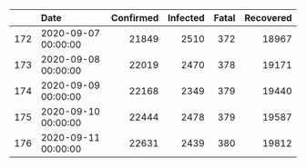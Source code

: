 |     | Date                |   Confirmed |   Infected |   Fatal |   Recovered |
|----:|:--------------------|------------:|-----------:|--------:|------------:|
| 172 | 2020-09-07 00:00:00 |       21849 |       2510 |     372 |       18967 |
| 173 | 2020-09-08 00:00:00 |       22019 |       2470 |     378 |       19171 |
| 174 | 2020-09-09 00:00:00 |       22168 |       2349 |     379 |       19440 |
| 175 | 2020-09-10 00:00:00 |       22444 |       2478 |     379 |       19587 |
| 176 | 2020-09-11 00:00:00 |       22631 |       2439 |     380 |       19812 |
